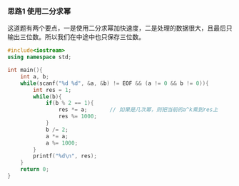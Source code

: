 ### 思路1 使用二分求幂

这道题有两个要点，一是使用二分求幂加快速度，二是处理的数据很大，且最后只输出三位数。所以我们在中途中也只保存三位数。

```cpp
#include<iostream>
using namespace std;

int main(){
    int a, b;
    while(scanf("%d %d", &a, &b) != EOF && (a != 0 && b != 0)){
        int res = 1;
        while(b){
            if(b % 2 == 1){
                res *= a;       // 如果是几次幂，则把当前的a^k乘到res上
                res %= 1000;
            }
            b /= 2;
            a *= a;
            a %= 1000;
        }
        printf("%d\n", res);
    }
    return 0;
}
```